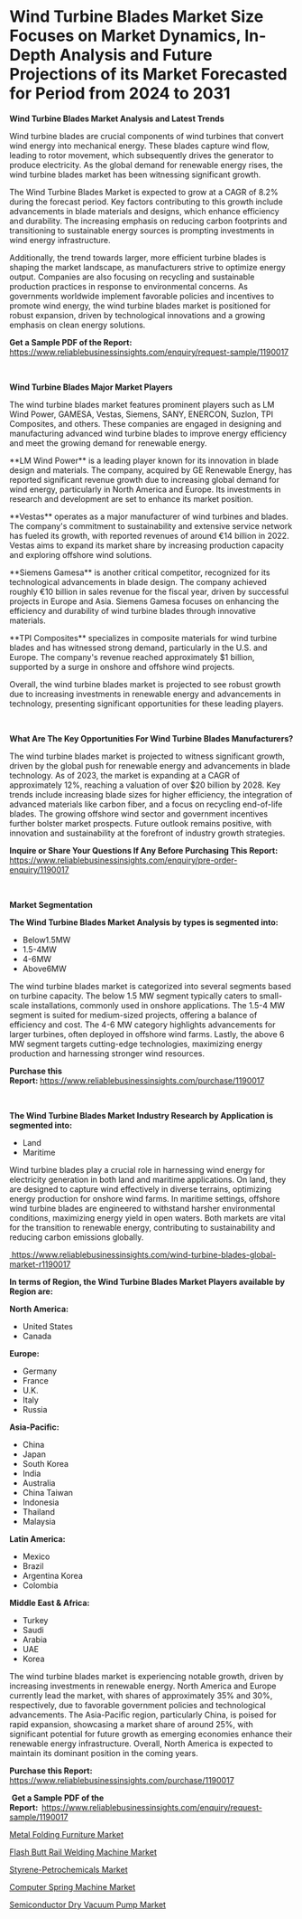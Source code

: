 <p><h1>Wind Turbine Blades Market Size Focuses on Market Dynamics, In-Depth Analysis and Future Projections of its Market Forecasted for Period from 2024 to 2031</h1></p><p><strong>Wind Turbine Blades Market Analysis and Latest Trends</strong></p>
<p><p>Wind turbine blades are crucial components of wind turbines that convert wind energy into mechanical energy. These blades capture wind flow, leading to rotor movement, which subsequently drives the generator to produce electricity. As the global demand for renewable energy rises, the wind turbine blades market has been witnessing significant growth.</p><p>The Wind Turbine Blades Market is expected to grow at a CAGR of 8.2% during the forecast period. Key factors contributing to this growth include advancements in blade materials and designs, which enhance efficiency and durability. The increasing emphasis on reducing carbon footprints and transitioning to sustainable energy sources is prompting investments in wind energy infrastructure.</p><p>Additionally, the trend towards larger, more efficient turbine blades is shaping the market landscape, as manufacturers strive to optimize energy output. Companies are also focusing on recycling and sustainable production practices in response to environmental concerns. As governments worldwide implement favorable policies and incentives to promote wind energy, the wind turbine blades market is positioned for robust expansion, driven by technological innovations and a growing emphasis on clean energy solutions.</p></p>
<p><strong>Get a Sample PDF of the Report:&nbsp;</strong> <a href="https://www.reliablebusinessinsights.com/enquiry/request-sample/1190017?utm_campaign=84&utm_medium=2&utm_source=Github&utm_content=ia&utm_term=30102024&utm_id=wind-turbine-blades">https://www.reliablebusinessinsights.com/enquiry/request-sample/1190017</a></p>
<p>&nbsp;</p>
<p><strong>Wind Turbine Blades Major Market Players</strong></p>
<p><p>The wind turbine blades market features prominent players such as LM Wind Power, GAMESA, Vestas, Siemens, SANY, ENERCON, Suzlon, TPI Composites, and others. These companies are engaged in designing and manufacturing advanced wind turbine blades to improve energy efficiency and meet the growing demand for renewable energy.</p><p>**LM Wind Power** is a leading player known for its innovation in blade design and materials. The company, acquired by GE Renewable Energy, has reported significant revenue growth due to increasing global demand for wind energy, particularly in North America and Europe. Its investments in research and development are set to enhance its market position.</p><p>**Vestas** operates as a major manufacturer of wind turbines and blades. The company's commitment to sustainability and extensive service network has fueled its growth, with reported revenues of around €14 billion in 2022. Vestas aims to expand its market share by increasing production capacity and exploring offshore wind solutions.</p><p>**Siemens Gamesa** is another critical competitor, recognized for its technological advancements in blade design. The company achieved roughly €10 billion in sales revenue for the fiscal year, driven by successful projects in Europe and Asia. Siemens Gamesa focuses on enhancing the efficiency and durability of wind turbine blades through innovative materials.</p><p>**TPI Composites** specializes in composite materials for wind turbine blades and has witnessed strong demand, particularly in the U.S. and Europe. The company's revenue reached approximately $1 billion, supported by a surge in onshore and offshore wind projects.</p><p>Overall, the wind turbine blades market is projected to see robust growth due to increasing investments in renewable energy and advancements in technology, presenting significant opportunities for these leading players.</p></p>
<p>&nbsp;</p>
<p><strong>What Are The Key Opportunities For Wind Turbine Blades Manufacturers?</strong></p>
<p><p>The wind turbine blades market is projected to witness significant growth, driven by the global push for renewable energy and advancements in blade technology. As of 2023, the market is expanding at a CAGR of approximately 12%, reaching a valuation of over $20 billion by 2028. Key trends include increasing blade sizes for higher efficiency, the integration of advanced materials like carbon fiber, and a focus on recycling end-of-life blades. The growing offshore wind sector and government incentives further bolster market prospects. Future outlook remains positive, with innovation and sustainability at the forefront of industry growth strategies.</p></p>
<p><strong>Inquire or Share Your Questions If Any Before Purchasing This Report:</strong> <a href="https://www.reliablebusinessinsights.com/enquiry/pre-order-enquiry/1190017?utm_campaign=84&utm_medium=2&utm_source=Github&utm_content=ia&utm_term=30102024&utm_id=wind-turbine-blades">https://www.reliablebusinessinsights.com/enquiry/pre-order-enquiry/1190017</a></p>
<p>&nbsp;</p>
<p><strong>Market Segmentation</strong></p>
<p><strong>The Wind Turbine Blades Market Analysis by types is segmented into:</strong></p>
<p><ul><li>Below1.5MW</li><li>1.5-4MW</li><li>4-6MW</li><li>Above6MW</li></ul></p>
<p><p>The wind turbine blades market is categorized into several segments based on turbine capacity. The below 1.5 MW segment typically caters to small-scale installations, commonly used in onshore applications. The 1.5-4 MW segment is suited for medium-sized projects, offering a balance of efficiency and cost. The 4-6 MW category highlights advancements for larger turbines, often deployed in offshore wind farms. Lastly, the above 6 MW segment targets cutting-edge technologies, maximizing energy production and harnessing stronger wind resources.</p></p>
<p><strong>Purchase this Report:&nbsp;</strong><a href="https://www.reliablebusinessinsights.com/purchase/1190017?utm_campaign=84&utm_medium=2&utm_source=Github&utm_content=ia&utm_term=30102024&utm_id=wind-turbine-blades">https://www.reliablebusinessinsights.com/purchase/1190017</a></p>
<p>&nbsp;</p>
<p><strong>The Wind Turbine Blades Market Industry Research by Application is segmented into:</strong></p>
<p><ul><li>Land</li><li>Maritime</li></ul></p>
<p><p>Wind turbine blades play a crucial role in harnessing wind energy for electricity generation in both land and maritime applications. On land, they are designed to capture wind effectively in diverse terrains, optimizing energy production for onshore wind farms. In maritime settings, offshore wind turbine blades are engineered to withstand harsher environmental conditions, maximizing energy yield in open waters. Both markets are vital for the transition to renewable energy, contributing to sustainability and reducing carbon emissions globally.</p></p>
<p><a href="https://www.reliablebusinessinsights.com/wind-turbine-blades-global-market-r1190017?utm_campaign=84&utm_medium=2&utm_source=Github&utm_content=ia&utm_term=30102024&utm_id=wind-turbine-blades">&nbsp;https://www.reliablebusinessinsights.com/wind-turbine-blades-global-market-r1190017</a></p>
<p><strong>In terms of Region, the Wind Turbine Blades Market Players available by Region are:</strong></p>
<p>
    <p> <strong> North America: </strong>
        <ul>
            <li>United States</li>
            <li>Canada</li>
        </ul>
        </p> 
    <p> <strong> Europe: </strong>
        <ul>
            <li>Germany</li>
            <li>France</li>
            <li>U.K.</li>
            <li>Italy</li>
            <li>Russia</li>
        </ul>
        </p> 
    <p> <strong> Asia-Pacific: </strong>
        <ul>
            <li>China</li>
            <li>Japan</li>
            <li>South Korea</li>
            <li>India</li>
            <li>Australia</li>
            <li>China Taiwan</li>
            <li>Indonesia</li>
            <li>Thailand</li>
            <li>Malaysia</li>
        </ul>
        </p> 
    <p> <strong> Latin America: </strong>
        <ul>
            <li>Mexico</li>
            <li>Brazil</li>
            <li>Argentina Korea</li>
            <li>Colombia</li>
        </ul>
        </p> 
    <p> <strong> Middle East & Africa: </strong>
        <ul>
            <li>Turkey</li>
            <li>Saudi</li>
            <li>Arabia</li>
            <li>UAE</li>
            <li>Korea</li>
        </ul>
    </p>
    </p>
<p><p>The wind turbine blades market is experiencing notable growth, driven by increasing investments in renewable energy. North America and Europe currently lead the market, with shares of approximately 35% and 30%, respectively, due to favorable government policies and technological advancements. The Asia-Pacific region, particularly China, is poised for rapid expansion, showcasing a market share of around 25%, with significant potential for future growth as emerging economies enhance their renewable energy infrastructure. Overall, North America is expected to maintain its dominant position in the coming years.</p></p>
<p><strong>Purchase this Report: </strong><a href="https://www.reliablebusinessinsights.com/purchase/1190017?utm_campaign=84&utm_medium=2&utm_source=Github&utm_content=ia&utm_term=30102024&utm_id=wind-turbine-blades">https://www.reliablebusinessinsights.com/purchase/1190017</a></p>
<p>&nbsp;<strong>Get a Sample PDF of the Report:&nbsp;&nbsp;</strong><a href="https://www.reliablebusinessinsights.com/enquiry/request-sample/1190017?utm_campaign=84&utm_medium=2&utm_source=Github&utm_content=ia&utm_term=30102024&utm_id=wind-turbine-blades">https://www.reliablebusinessinsights.com/enquiry/request-sample/1190017</a></p>
<p><strong></strong></p>
<p><p><a href="https://www.linkedin.com/pulse/metal-folding-furniture-market-analysis-product-segmentation-d9sxe?utm_campaign=84&utm_medium=2&utm_source=Github&utm_content=ia&utm_term=30102024&utm_id=wind-turbine-blades">Metal Folding Furniture Market</a></p><p><a href="https://issuu.com/reportprime-2/docs/flash-butt-rail-welding-machine-mar_700fc7c07e1a6e?utm_campaign=84&utm_medium=2&utm_source=Github&utm_content=ia&utm_term=30102024&utm_id=wind-turbine-blades">Flash Butt Rail Welding Machine Market</a></p><p><a href="https://www.linkedin.com/pulse/styrene-petrochemicals-market-global-analysis-trends-forecasts-fuk2f?utm_campaign=84&utm_medium=2&utm_source=Github&utm_content=ia&utm_term=30102024&utm_id=wind-turbine-blades">Styrene-Petrochemicals Market</a></p><p><a href="https://github.com/MegiDuro586/Market-Research-Report-List-1/blob/main/computer-spring-machine-market.md?utm_campaign=84&utm_medium=2&utm_source=Github&utm_content=ia&utm_term=30102024&utm_id=wind-turbine-blades">Computer Spring Machine Market</a></p><p><a href="https://github.com/akrenkthongy/Market-Research-Report-List-1/blob/main/semiconductor-dry-vacuum-pump-market.md?utm_campaign=84&utm_medium=2&utm_source=Github&utm_content=ia&utm_term=30102024&utm_id=wind-turbine-blades">Semiconductor Dry Vacuum Pump Market</a></p></p>